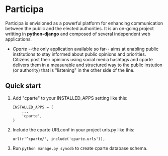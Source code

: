 Participa
=========

Participa is envisioned as a powerful platform for enhancing communication between the public and the elected authorities. It is an on-going project writting in **python-django** and composed of several independent web applications. 

* *Cparte* --the only application available so far-- aims at enabling public institutions to stay informed about public opinions and priorities. Citizens post their opinions using social media hashtags and cparte delivers them in a measurable and structured way to the public instution (or authority) that is "listening" in the other side of the line.

Quick start
-----------

1. Add "cparte" to your INSTALLED_APPS setting like this:

      ```
      INSTALLED_APPS = (
          ...
          'cparte',
      )
      ```

2. Include the cparte URLconf in your project urls.py like this:

      `url(r'^cparte/', include('cparte.urls')),`

3. Run `python manage.py syncdb` to create cparte database schema.
